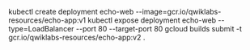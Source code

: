 kubectl create deployment echo-web --image=gcr.io/qwiklabs-resources/echo-app:v1
kubectl expose deployment echo-web --type=LoadBalancer --port 80 --target-port 80
gcloud builds submit -t gcr.io/qwiklabs-resources/echo-app:v2 .
